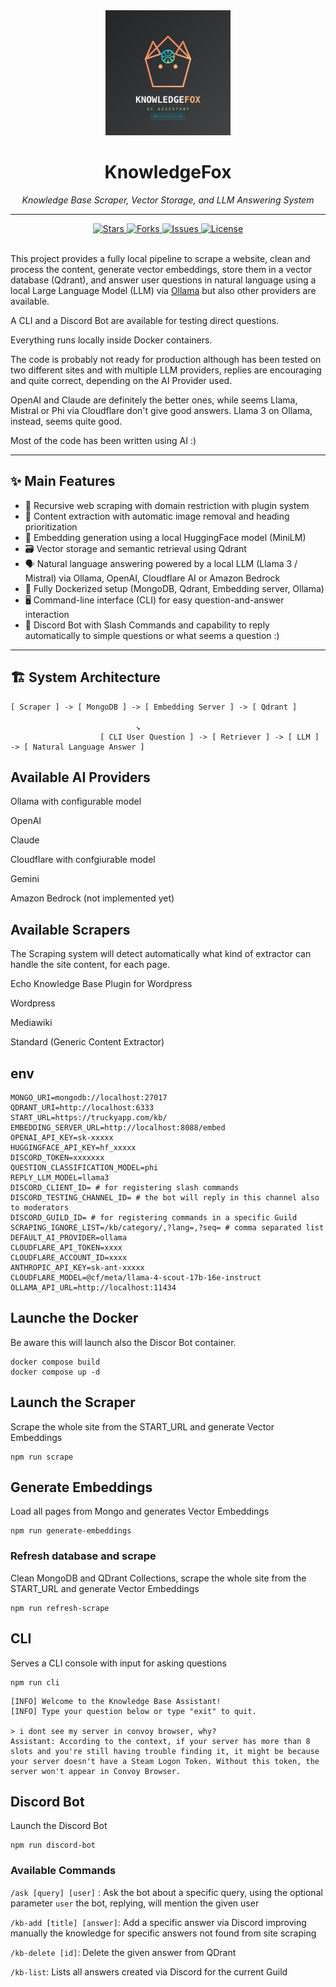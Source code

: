 <div align="center">
  <img src="assets/logo.svg" alt="Project Logo" width="200" height="auto">
  <h1>KnowledgeFox</h1>
  <p><em>Knowledge Base Scraper, Vector Storage, and LLM Answering System</em></p>
  <hr>
  <div>
    <a href="https://github.com/dowmeister/kb-ai-bot/stargazers">
      <img src="https://img.shields.io/github/stars/dowmeister/kb-ai-bot.svg?style=flat-square" alt="Stars">
    </a>
    <a href="https://github.com/dowmeister/kb-ai-bot/network/members">
      <img src="https://img.shields.io/github/forks/dowmeister/kb-ai-bot.svg?style=flat-square" alt="Forks">
    </a>
    <a href="https://github.com/dowmeister/kb-ai-bot/issues">
      <img src="https://img.shields.io/github/issues/dowmeister/kb-ai-bot.svg?style=flat-square" alt="Issues">
    </a>
    <a href="https://github.com/dowmeister/kb-ai-bot/blob/master/LICENSE">
      <img src="https://img.shields.io/github/license/dowmeister/kb-ai-bot.svg?style=flat-square" alt="License">
    </a>
  </div>
  <br>
</div>

This project provides a fully local pipeline to scrape a website, clean and process the content, generate vector embeddings, store them in a vector database (Qdrant), and answer user questions in natural language using a local Large Language Model (LLM) via [Ollama](https://ollama.com/) but also other providers are available.

A CLI and a Discord Bot are available for testing direct questions.

Everything runs locally inside Docker containers.

The code is probably not ready for production although has been tested on two different sites and with multiple LLM providers, replies are encouraging and quite correct, depending on the AI Provider used.

OpenAI and Claude are definitely the better ones, while seems Llama, Mistral or Phi via Cloudflare don't give good answers. Llama 3 on Ollama, instead, seems quite good.

Most of the code has been written using AI :)

---

## ✨ Main Features

- 🔎 Recursive web scraping with domain restriction with plugin system
- 🧹 Content extraction with automatic image removal and heading prioritization
- 🧠 Embedding generation using a local HuggingFace model (MiniLM)
- 🗃️ Vector storage and semantic retrieval using Qdrant
- 🗣️ Natural language answering powered by a local LLM (Llama 3 / Mistral) via Ollama, OpenAI, Cloudflare AI or Amazon Bedrock
- 🐳 Fully Dockerized setup (MongoDB, Qdrant, Embedding server, Ollama)
- 🖥️ Command-line interface (CLI) for easy question-and-answer interaction
- 🤖 Discord Bot with Slash Commands and capability to reply automatically to simple questions or what seems a question :)

---

## 🏗️ System Architecture

```plaintext
[ Scraper ] -> [ MongoDB ] -> [ Embedding Server ] -> [ Qdrant ]

                            ↘︎
                    [ CLI User Question ] -> [ Retriever ] -> [ LLM ] -> [ Natural Language Answer ]
```

## Available AI Providers

Ollama with configurable model

OpenAI

Claude

Cloudflare with confgiurable model

Gemini

Amazon Bedrock (not implemented yet)

## Available Scrapers

The Scraping system will detect automatically what kind of extractor can handle the site content, for each page.

Echo Knowledge Base Plugin for Wordpress

Wordpress

Mediawiki

Standard (Generic Content Extractor)

## env

```
MONGO_URI=mongodb://localhost:27017
QDRANT_URI=http://localhost:6333
START_URL=https://truckyapp.com/kb/
EMBEDDING_SERVER_URL=http://localhost:8088/embed
OPENAI_API_KEY=sk-xxxxx
HUGGINGFACE_API_KEY=hf_xxxxx
DISCORD_TOKEN=xxxxxxx
QUESTION_CLASSIFICATION_MODEL=phi
REPLY_LLM_MODEL=llama3
DISCORD_CLIENT_ID= # for registering slash commands
DISCORD_TESTING_CHANNEL_ID= # the bot will reply in this channel also to moderators
DISCORD_GUILD_ID= # for registering commands in a specific Guild
SCRAPING_IGNORE_LIST=/kb/category/,?lang=,?seq= # comma separated list
DEFAULT_AI_PROVIDER=ollama
CLOUDFLARE_API_TOKEN=xxxx
CLOUDFLARE_ACCOUNT_ID=xxxx
ANTHROPIC_API_KEY=sk-ant-xxxxx
CLOUDFLARE_MODEL=@cf/meta/llama-4-scout-17b-16e-instruct
OLLAMA_API_URL=http://localhost:11434
```

## Launche the Docker

Be aware this will launch also the Discor Bot container.

```
docker compose build
docker compose up -d
```

## Launch the Scraper

Scrape the whole site from the START_URL and generate Vector Embeddings

```
npm run scrape
```

## Generate Embeddings

Load all pages from Mongo and generates Vector Embeddings

```
npm run generate-embeddings
```

### Refresh database and scrape

Clean MongoDB and QDrant Collections, scrape the whole site from the START_URL and generate Vector Embeddings

```
npm run refresh-scrape
```

## CLI

Serves a CLI console with input for asking questions

```
npm run cli
```

```
[INFO] Welcome to the Knowledge Base Assistant!
[INFO] Type your question below or type "exit" to quit.

> i dont see my server in convoy browser, why?
Assistant: According to the context, if your server has more than 8 slots and you're still having trouble finding it, it might be because your server doesn't have a Steam Logon Token. Without this token, the server won't appear in Convoy Browser.
```

## Discord Bot

Launch the Discord Bot

```
npm run discord-bot
```

### Available Commands

`/ask [query] [user]` : Ask the bot about a specific query, using the optional parameter `user` the bot, replying, will mention the given user

`/kb-add [title] [answer]`: Add a specific answer via Discord improving manually the knowledge for specific answers not found from site scraping

`/kb-delete [id]`: Delete the given answer from QDrant

`/kb-list`: Lists all answers created via Discord for the current Guild
